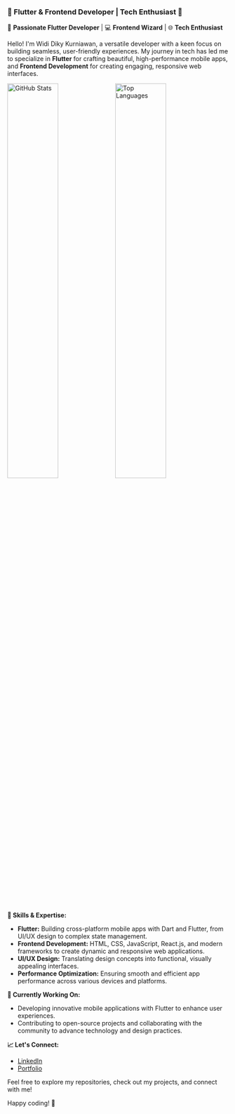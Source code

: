 ### 🌟 Flutter & Frontend Developer | Tech Enthusiast 🌟

🚀 **Passionate Flutter Developer** | 💻 **Frontend Wizard** | 🌐 **Tech Enthusiast**

Hello! I'm Widi Diky Kurniawan, a versatile developer with a keen focus on building seamless, user-friendly experiences. My journey in tech has led me to specialize in **Flutter** for crafting beautiful, high-performance mobile apps, and **Frontend Development** for creating engaging, responsive web interfaces.

<img src="https://github-readme-stats.vercel.app/api?username=callmeeve&show_icons=true&count_private=true" alt="GitHub Stats" width="48%" />
<img src="https://github-readme-stats.vercel.app/api/top-langs/?username=callmeeve&layout=compact" alt="Top Languages" width="48%" />


**🔧 Skills & Expertise:**
- **Flutter:** Building cross-platform mobile apps with Dart and Flutter, from UI/UX design to complex state management.
- **Frontend Development:** HTML, CSS, JavaScript, React.js, and modern frameworks to create dynamic and responsive web applications.
- **UI/UX Design:** Translating design concepts into functional, visually appealing interfaces.
- **Performance Optimization:** Ensuring smooth and efficient app performance across various devices and platforms.


**💼 Currently Working On:**
- Developing innovative mobile applications with Flutter to enhance user experiences.
- Contributing to open-source projects and collaborating with the community to advance technology and design practices.


**📈 Let's Connect:**
- [LinkedIn](https://linkedin.com/in/widi-diky-b440bb234)
- [Portfolio](https://callmeeve.vercel.app)

Feel free to explore my repositories, check out my projects, and connect with me!


Happy coding! 🌟
